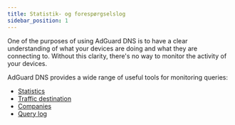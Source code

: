 ```yaml
---
title: Statistik- og forespørgselslog
sidebar_position: 1
---
```


One of the purposes of using AdGuard DNS is to have a clear understanding of what your devices are doing and what they are connecting to. Without this clarity, there's no way to monitor the activity of your devices.

AdGuard DNS provides a wide range of useful tools for monitoring queries:

- [Statistics](/private-dns/statistics-and-log/statistics.md)
- [Traffic destination](/private-dns/statistics-and-log/traffic-destination.md)
- [Companies](/private-dns/statistics-and-log/companies.md)
- [Query log](/private-dns/statistics-and-log/query-log.md)

